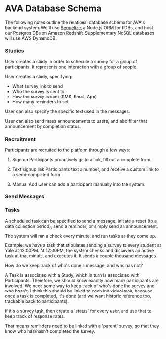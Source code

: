 # AVA Database Schema

The following notes outline the relational database schema for AVA's backend system. We'll use [Sequelize](http://docs.sequelizejs.com/), a Node.js ORM for RDBs, and host our Postgres DBs on Amazon Redshift. Supplementary NoSQL databases will use AWS DynamoDB.

### Studies
User creates a study in order to schedule a survey for a group of participants. It represents one interaction with a group of people. 

User creates a study, specifying:
* What survey link to send
* Who the survey is sent to
* How the survey is sent (SMS, Email, App)
* How many reminders to set

User can also specify the specific text used in the messages.

User can also send mass announcements to users, and also filter that announcement by completion status.

### Recruitment
Participants are recruited to the platform through a few ways:

1. Sign up
Participants proactively go to a link, fill out a complete form.

2. Text signup link
Participants text a number, and receive a custom link to a semi-completed form

3. Manual Add
User can add a participant manually into the system.

### Send Messages

### Tasks
A scheduled task can be specified to send a message, initiate a reset (to a data collection period), send a reminder, or simply send an announcement. 

The system will run a check every minute, and run tasks as they come up.

Example: we have a task that stipulates sending a survey to every student at Yale at 12:00PM. At 12:00PM, the system checks and discovers an active task at that minute, and executes it. It sends a couple thousand messages. 

How do we keep track of who's done a message, and who has not?

A Task is associated with a Study, which in turn is associated with Participants. Therefore, we should know exactly how many participants are involved. We need some way to keep track of who's done the survey and who hasn't. I think this should be linked to each individual task, because once a task is completed, it's done (and we want historic reference too, trackable back to participants).

If it's a survey task, then create a 'status' for every user, and use that to keep track of response rates.

That means reminders need to be linked with a 'parent' survey, so that they know who has/hasn't completed the survey.